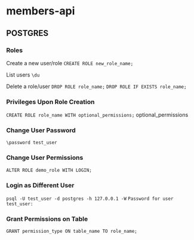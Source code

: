 # members-api

## POSTGRES 
### Roles
Create a new user/role
`CREATE ROLE new_role_name;`

List users
`\du`

Delete a role/user
`DROP ROLE role_name;`
`DROP ROLE IF EXISTS role_name;`

### Privileges Upon Role Creation
`CREATE ROLE role_name WITH optional_permissions;`
optional_permissions 

### Change User Password
`\password test_user`

### Change User Permissions
`ALTER ROLE demo_role WITH LOGIN;`


### Login as Different User
`psql -U test_user -d postgres -h 127.0.0.1 -W`
`Password for user test_user:`

### Grant Permissions on Table
`GRANT permission_type ON table_name TO role_name;`